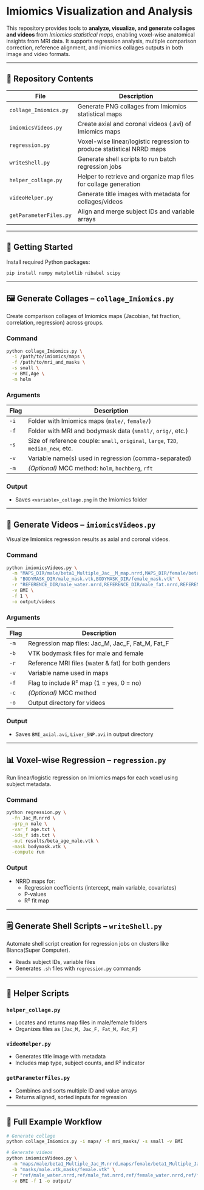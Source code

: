 # Imiomics Visualization and Analysis

This repository provides tools to **analyze, visualize, and generate collages and videos** from *Imiomics statistical maps*, enabling voxel-wise anatomical insights from MRI data. It supports regression analysis, multiple comparison correction, reference alignment, and imiomics collages outputs in both image and video formats.

---

## 📁 Repository Contents

| File | Description |
|------|-------------|
| `collage_Imiomics.py` | Generate PNG collages from Imiomics statistical maps |
| `imiomicsVideos.py` | Create axial and coronal videos (.avi) of Imiomics maps |
| `regression.py` | Voxel-wise linear/logistic regression to produce statistical NRRD maps |
| `writeShell.py` | Generate shell scripts to run batch regression jobs |
| `helper_collage.py` | Helper to retrieve and organize map files for collage generation |
| `videoHelper.py` | Generate title images with metadata for collages/videos |
| `getParameterFiles.py` | Align and merge subject IDs and variable arrays |

---

## 🚀 Getting Started

Install required Python packages:

```bash
pip install numpy matplotlib nibabel scipy
```

---

## 🖼 Generate Collages – `collage_Imiomics.py`

Create comparison collages of Imiomics maps (Jacobian, fat fraction, correlation, regression) across groups.

### Command

```bash
python collage_Imiomics.py \
  -i /path/to/imiomics/maps \
  -f /path/to/mri_and_masks \
  -s small \
  -v BMI,Age \
  -m holm
```

### Arguments

| Flag | Description |
|------|-------------|
| `-i` | Folder with Imiomics maps (`male/`, `female/`) |
| `-f` | Folder with MRI and bodymask data (`small/`, `orig/`, etc.) |
| `-s` | Size of reference couple: `small`, `original`, `large`, `T2D`, `median_new`, etc. |
| `-v` | Variable name(s) used in regression (comma-separated) |
| `-m` | *(Optional)* MCC method: `holm`, `hochberg`, `rft` |

### Output

- Saves `<variable>_collage.png` in the Imiomics folder

---

## 🎥 Generate Videos – `imiomicsVideos.py`

Visualize Imiomics regression results as axial and coronal videos.

### Command

```bash
python imiomicsVideos.py \
  -m "MAPS_DIR/male/beta1_Multiple_Jac__M_map.nrrd,MAPS_DIR/female/beta1_Multiple_Jac__F_map.nrrd,MAPS_DIR/male/beta1_Multiple_Fat__M_map.nrrd,MAPS_DIR/female/beta1_Multiple_Fat__F_map.nrrd" \
  -b "BODYMASK_DIR/male_mask.vtk,BODYMASK_DIR/female_mask.vtk" \
  -r "REFERENCE_DIR/male_water.nrrd,REFERENCE_DIR/male_fat.nrrd,REFERENCE_DIR/female_water.nrrd,REFERENCE_DIR/female_fat.nrrd" \
  -v BMI \
  -f 1 \
  -o output/videos
```

### Arguments

| Flag | Description |
|------|-------------|
| `-m` | Regression map files: Jac_M, Jac_F, Fat_M, Fat_F |
| `-b` | VTK bodymask files for male and female |
| `-r` | Reference MRI files (water & fat) for both genders |
| `-v` | Variable name used in maps |
| `-f` | Flag to include R² map (1 = yes, 0 = no) |
| `-c` | *(Optional)* MCC method |
| `-o` | Output directory for videos |

### Output

- Saves `BMI_axial.avi`, `Liver_SNP.avi` in output directory

---

## 📊 Voxel-wise Regression – `regression.py`

Run linear/logistic regression on Imiomics maps for each voxel using subject metadata.

### Command

```bash
python regression.py \
  -fn Jac_M.nrrd \
  -grp_n male \
  -var_f age.txt \
  -ids_f ids.txt \
  -out results/beta_age_male.vtk \
  -mask bodymask.vtk \
  -compute run
```

### Output

- NRRD maps for:
  - Regression coefficients (intercept, main variable, covariates)
  - P-values
  - R² fit map

---

## 🗒️ Generate Shell Scripts – `writeShell.py`

Automate shell script creation for regression jobs on clusters like Bianca(Super Computer).

- Reads subject IDs, variable files
- Generates `.sh` files with `regression.py` commands

---

## 🔧 Helper Scripts

### `helper_collage.py`
- Locates and returns map files in male/female folders
- Organizes files as `[Jac_M, Jac_F, Fat_M, Fat_F]`

### `videoHelper.py`
- Generates title image with metadata
- Includes map type, subject counts, and R² indicator

### `getParameterFiles.py`
- Combines and sorts multiple ID and value arrays
- Returns aligned, sorted inputs for regression

---

## 🔄 Full Example Workflow

```bash
# Generate collage
python collage_Imiomics.py -i maps/ -f mri_masks/ -s small -v BMI

# Generate videos
python imiomicsVideos.py \
  -m "maps/male/beta1_Multiple_Jac_M.nrrd,maps/female/beta1_Multiple_Jac_F.nrrd,maps/male/beta1_Multiple_Fat_M.nrrd,maps/female/beta1_Multiple_Fat_F.nrrd" \
  -b "masks/male.vtk,masks/female.vtk" \
  -r "ref/male_water.nrrd,ref/male_fat.nrrd,ref/female_water.nrrd,ref/female_fat.nrrd" \
  -v BMI -f 1 -o output/
```

